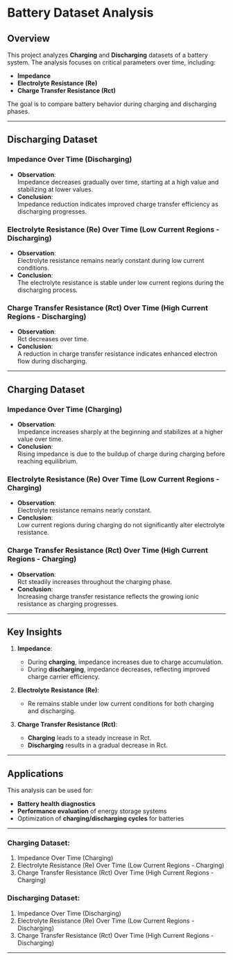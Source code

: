 # Battery Dataset Analysis

## Overview

This project analyzes **Charging** and **Discharging** datasets of a battery system. The analysis focuses on critical parameters over time, including:
- **Impedance**
- **Electrolyte Resistance (Re)**
- **Charge Transfer Resistance (Rct)**

The goal is to compare battery behavior during charging and discharging phases.

---

## Discharging Dataset

### Impedance Over Time (Discharging)
- **Observation**:  
  Impedance decreases gradually over time, starting at a high value and stabilizing at lower values.
- **Conclusion**:  
  Impedance reduction indicates improved charge transfer efficiency as discharging progresses.

### Electrolyte Resistance (Re) Over Time (Low Current Regions - Discharging)
- **Observation**:  
  Electrolyte resistance remains nearly constant during low current conditions.
- **Conclusion**:  
  The electrolyte resistance is stable under low current regions during the discharging process.

### Charge Transfer Resistance (Rct) Over Time (High Current Regions - Discharging)
- **Observation**:  
  Rct decreases over time.
- **Conclusion**:  
  A reduction in charge transfer resistance indicates enhanced electron flow during discharging.

---

## Charging Dataset

### Impedance Over Time (Charging)
- **Observation**:  
  Impedance increases sharply at the beginning and stabilizes at a higher value over time.
- **Conclusion**:  
  Rising impedance is due to the buildup of charge during charging before reaching equilibrium.

### Electrolyte Resistance (Re) Over Time (Low Current Regions - Charging)
- **Observation**:  
  Electrolyte resistance remains nearly constant.
- **Conclusion**:  
  Low current regions during charging do not significantly alter electrolyte resistance.

### Charge Transfer Resistance (Rct) Over Time (High Current Regions - Charging)
- **Observation**:  
  Rct steadily increases throughout the charging phase.
- **Conclusion**:  
  Increasing charge transfer resistance reflects the growing ionic resistance as charging progresses.

---
## Key Insights

1. **Impedance**:  
   - During **charging**, impedance increases due to charge accumulation.  
   - During **discharging**, impedance decreases, reflecting improved charge carrier efficiency.

2. **Electrolyte Resistance (Re)**:  
   - Re remains stable under low current conditions for both charging and discharging.

3. **Charge Transfer Resistance (Rct)**:  
   - **Charging** leads to a steady increase in Rct.  
   - **Discharging** results in a gradual decrease in Rct.

---

## Applications

This analysis can be used for:
- **Battery health diagnostics**  
- **Performance evaluation** of energy storage systems  
- Optimization of **charging/discharging cycles** for batteries

---

### Charging Dataset:
1. Impedance Over Time (Charging)  
2. Electrolyte Resistance (Re) Over Time (Low Current Regions - Charging)  
3. Charge Transfer Resistance (Rct) Over Time (High Current Regions - Charging)  

### Discharging Dataset:
1. Impedance Over Time (Discharging)  
2. Electrolyte Resistance (Re) Over Time (Low Current Regions - Discharging)  
3. Charge Transfer Resistance (Rct) Over Time (High Current Regions - Discharging)  

---
